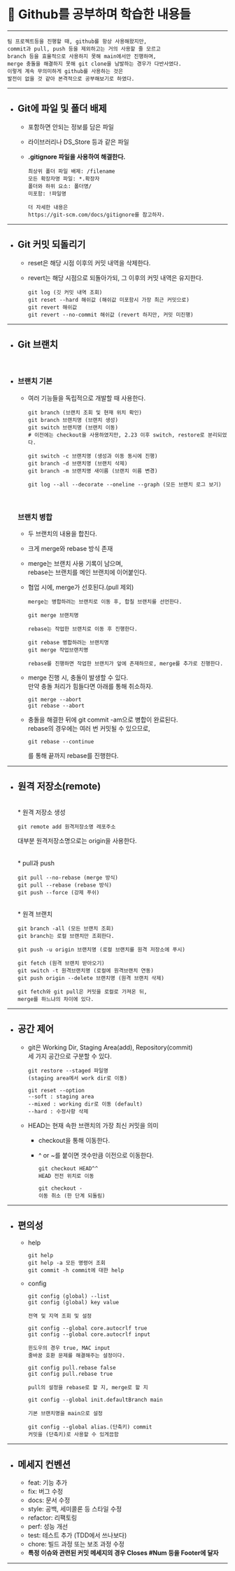 #  **:pencil: Github를 공부하며 학습한 내용들**
<hr/>

    팀 프로젝트등을 진행할 때, github를 항상 사용해왔지만,
    commit과 pull, push 등을 제외하고는 거의 사용할 줄 모르고
    branch 등을 효율적으로 사용하지 못해 main에서만 진행하며, 
    merge 충돌을 해결하지 못해 git clone을 남발하는 경우가 다반사였다. 
    이렇게 계속 무의미하게 github를 사용하는 것은 
    발전이 없을 것 같아 본격적으로 공부해보기로 하였다.
- - -
* ## Git에 파일 및 폴더 배제  
  + 포함하면 안되는 정보를 담은 파일  
  
  + 라이브러리나 DS_Store 등과 같은 파일
  
  + **.gitignore 파일을 사용하여 해결한다.**

        최상위 폴더 파일 배제: /filename
        모든 확장자명 파일: *.확장자
        폴더와 하위 요소: 폴더명/
        미포함: !파일명

        더 자세한 내용은 
        https://git-scm.com/docs/gitignore를 참고하자.
- - -


* ## Git 커밋 되돌리기 
  + reset은 해당 시점 이후의 커밋 내역을 삭제한다.

  + revert는 해당 시점으로 되돌아가되, 그 이후의 커밋 내역은 유지한다.  
  
    
        git log (깃 커밋 내역 조회)
        git reset --hard 해쉬값 (해쉬값 미포함시 가장 최근 커밋으로)
        git revert 해쉬값
        git revert --no-commit 해쉬값 (revert 하지만, 커밋 미진행)
- - -

* ## Git 브랜치  
  <br/>
* ### 브랜치 기본
  + 여러 기능들을 독립적으로 개발할 때 사용한다.  
 
        git branch (브랜치 조회 및 현재 위치 확인)
        git branch 브랜치명 (브랜치 생성)
        git switch 브랜치명 (브랜치 이동)
        # 이전에는 checkout을 사용하였지만, 2.23 이후 switch, restore로 분리되었다.

        git switch -c 브랜치명 (생성과 이동 동시에 진행)
        git branch -d 브랜치명 (브랜치 삭제)
        git branch -m 브랜치명 새이름 (브랜치 이름 변경)

        git log --all --decorate --oneline --graph (모든 브랜치 로그 보기)

  <br/>

  ### 브랜치 병합
  + 두 브랜치의 내용을 합친다.

  + 크게 merge와 rebase 방식 존재

  + merge는 브랜치 사용 기록이 남으며,  
    rebase는 브랜치를 메인 브랜치에 이어붙인다.
  
  + 협업 시에, merge가 선호된다.(pull 제외)

        merge는 병합하려는 브랜치로 이동 후, 합칠 브랜치를 선언한다.

        git merge 브랜치명

        rebase는 작업한 브랜치로 이동 후 진행한다.

        git rebase 병합하려는 브랜치명
        git merge 작업브랜치명

        rebase를 진행하면 작업한 브랜치가 앞에 존재하므로, merge를 추가로 진행한다.

  + merge 진행 시, 충돌이 발생할 수 있다.  
    만약 충돌 처리가 힘들다면 아래를 통해 취소하자.

        git merge --abort
        git rebase --abort
  + 충돌을 해결한 뒤에 git commit -am으로 병합이 완료된다.  
  rebase의 경우에는 여러 번 커밋될 수 있으므로,

        git rebase --continue

    를 통해 끝까지 rebase를 진행한다.
- - -
* ## 원격 저장소(remote)  
  <br/>
    *  원격 저장소 생성


      git remote add 원격저장소명 레포주소
    
    대부분 원격저장소명으로는 origin을 사용한다.  

      
    <br/>
    *  pull과 push

      git pull --no-rebase (merge 방식)
      git pull --rebase (rebase 방식)
      git push --force (강제 푸쉬)


    <br/>
    *  원격 브랜치

      git branch -all (모든 브랜치 조회)
      git branch는 로컬 브랜치만 조회한다.

      git push -u origin 브랜치명 (로컬 브랜치를 원격 저장소에 푸시)
      
      git fetch (원격 브랜치 받아오기)
      git switch -t 원격브랜치명 (로컬에 원격브랜치 연동)
      git push origin --delete 브랜치명 (원격 브랜치 삭제)

      git fetch와 git pull은 커밋을 로컬로 가져온 뒤,
      merge를 하느냐의 차이에 있다.
- - -
* ## 공간 제어 
  + git은 Working Dir, Staging Area(add), Repository(commit)  
  세 가지 공간으로 구분할 수 있다.

    
        git restore --staged 파일명 
        (staging area에서 work dir로 이동)

        git reset --option
        --soft : staging area
        --mixed : working dir로 이동 (default)
        --hard : 수정사항 삭제

  + HEAD는 현재 속한 브랜치의 가장 최신 커밋을 의미
    + checkout을 통해 이동한다.
    + ^ or ~를 붙이면 갯수만큼 이전으로 이동한다.

          git checkout HEAD^^
          HEAD 전전 위치로 이동

          git checkout -
          이동 취소 (한 단계 되돌림)
- - -
* ## 편의성
  + help

        git help
        git help -a 모든 명령어 조회
        git commit -h commit에 대한 help

  + config

        git config (global) --list
        git config (global) key value

        전역 및 지역 조회 및 설정

        git config --global core.autocrlf true
        git config --global core.autocrlf input

        윈도우의 경우 true, MAC input
        줄바꿈 호환 문제를 해결해주는 설정이다.

        git config pull.rebase false
        git config pull.rebase true

        pull의 설정을 rebase로 할 지, merge로 할 지

        git config --global init.defaultBranch main
        
        기본 브랜치명을 main으로 설정

        git config --global alias.(단축키) commit
        커밋을 (단축키)로 사용할 수 있게끔함
- - -
* ## 메세지 컨벤션
  + feat: 기능 추가
  + fix: 버그 수정
  + docs: 문서 수정
  + style: 공백, 세미콜론 등 스타일 수정
  + refactor: 리팩토링
  + perf: 성능 개선
  + test: 테스트 추가 (TDD에서 쓰나보다)
  + chore: 빌드 과정 또는 보조 과정 수정
  + **특정 이슈와 관련된 커밋 메세지의 경우 Closes #Num 등을 Footer에 달자**
- - -